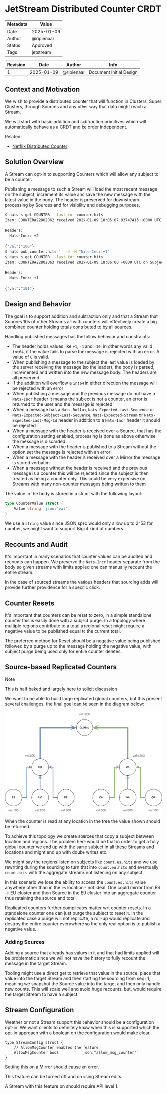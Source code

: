 # JetStream Distributed Counter CRDT

| Metadata | Value      |
|----------|------------|
| Date     | 2025-01-09 |
| Author   | @ripienaar |
| Status   | Approved   |
| Tags     | jetstream  |

| Revision | Date       | Author     | Info                    |
|----------|------------|------------|-------------------------|
| 1        | 2025-01-09 | @ripienaar | Document Initial Design |

## Context and Motivation

We wish to provide a distributed counter that will function in Clusters, Super Clusters, through Sources and any other way that data might reach a Stream.

We will start with basic addition and subtraction primitives which will automatically behave as a CRDT and be order independent.

Related:

 * [Netflix Distributed Counter](https://netflixtechblog.com/netflixs-distributed-counter-abstraction-8d0c45eb66b2)

## Solution Overview

A Stream can opt-in to supporting Counters which will allow any subject to be a counter.

Publishing a message to such a Stream will load the most recent message on the subject, increment its value and save 
the new message with the latest value in the body. The header is preserved for downstream processing by Sources and for 
visibility and debugging purposes.

```bash
$ nats s get COUNTER --last-for counter.hits
Item: COUNTER#22802062 received 2025-01-09 18:05:07.93747413 +0000 UTC on Subject counter.hits

Headers:
  Nats-Incr: +2

{"val":"100"}
$ nats pub counter.hits '' -J -H "Nats-Incr:+1"
$ nats s get COUNTER --last-for counter.hits
Item: COUNTER#22802063 received 2025-01-09 18:06:00 +0000 UTC on Subject counter.hits

Headers:
  Nats-Incr: +1

{"val":"101"}
```

## Design and Behavior

The goal is to support addition and subtraction only and that a Stream that Sources 10s of other Streams all with 
counters will effectively create a big combined counter holding totals contributed to by all sources.

Handling published messages has the follow behavior and constraints:

 * The header holds values like `+1`, `-1` and `-10`, in other words any valid `int64`, if the value fails to parse 
   the message is rejected with an error. A value of `0` is valid.
 * When publishing a message to the subject the last value is loaded by the server receiving the message (so the leader), the body is parsed, incremented and written 
   into the new message body. The headers are all preserved.
 * If the addition will overflow a `int64` in either direction the message will be rejected with an error
 * When publishing a message and the previous message do not have a `Nats-Incr` header it means the subject is not a 
   counter, an error is returned to the user and the message is rejected
 * When a message has a `Nats-Rollup`, `Nats-Expected-Last-Sequence` or `Nats-Expected-Subject-Last-Sequence`, `Nats-Expected-Stream` or `Nats-Expected-Last-Msg-Id` header in addition to a `Nats-Incr` header it should be rejected
 * When a message with the header is received over a Source, that has the configuration setting enabled, processing is 
   done as above otherwise the message is discarded
 * When a message with the header is published to a Stream without the option set the message is rejected with an error
 * When a message with the header is received over a Mirror the message is stored verbatim
 * When a message without the header is received and the previous message is a counter this will be rejected since 
   the subject is then treated as being a counter only. This could be very expensive on Streams with many 
   non-counter messages being written to them

The value in the body is stored in a struct with the following layout:

```go
type CounterValue struct {
	Value string `json:"val"`
}
```

We use a `string` value since JSON spec would only allow up to 2^53 for number, we might want to support BigInt kind of numbers.

## Recounts and Audit

It's important in many scenarios that counter values can be audited and recounts can happen. We preserve the `Nats-Incr` header separate from the body so given streams with limits applied one can manually recount the entire stream.

In the case of sourced streams the various headers that sourcing adds will provide further providence for a specific click.

## Counter Resets

It's important that counters can be reset to zero, in a simple standalone counter this is easily done with a subject purge. In a topology where multiple regions contribute to a total a regional reset might require a negative value to be published equal to the current total.

The preferred method for Reset should be a negative value being published followed by a purge up to the message holding the negative value, with subject purge being used only for entire counter deletes.

## Source-based Replicated Counters

> [!NOTE]
>
> This is half baked and largely here to solicit discussion

We want to be able to build large replicated global counters, but this present several challenges, the final goal can be seen in the diagram below:

![Replicated Counters](images/0048-sources.png)

When the counter is read at any location in the tree the value shown should be returned.

To achieve this topology we create sources that copy a subject between location and regions. The problem here would be that in order to get a fully global counter we end up with the same subject in all these Streams and locations and might end up with doube writes etc. 

We might say the regions listen on subjects like `count.es.hits` and we use rewriting during the sourcing to turn that into `count.eu.hits` and eventually `count.hits` with the aggregate streams not listening on any subject. 

In this scenario we lose the ability to access the `count.es.hits` value anywhere other than in the `es` location - not ideal. One could mirror from ES -> EU cluster and then Source in the EU cluster into an aggregate counter thus retaining the source and total.

Replicated counters further complicates matter wrt counter resets. In a standalone counter one can just purge the subject to reset it. In the replicated case a purge will not replicate, a roll-up would replicate and destroy the entire counter everywhere so the only real option is to publish a negative value.

### Adding Sources

Adding a source that already has values in it and that had limits applied will be problematic since we will not have the history to fully recount the message in the target Stream.

Tooling might use a direct get to retrieve that value in the source, place that value into the target Stream and then starting the sourcing from seq+1, meaning we snapshot the Source value into the target and then only handle new counts.  This will scale well and avoid huge recounts, but, would require the target Stream to have a subject.

## Stream Configuration

Weather or not a Stream support this behavior should be a configuration opt-in. We want clients to definitely know
when this is supported which the opt-in approach with a boolean on the configuration would make clear.

```golang
type StreamConfig struct {
	// AllowMsgCounter enables the feature
	AllowMsgCounter bool          `json:"allow_msg_counter"`
}
```

Setting this on a Mirror should cause an error.

This feature can be turned off and on using Stream edits.

A Stream with this feature on should require API level 1.
